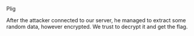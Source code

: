 Plig

After the attacker connected to our server, he managed to extract some random data, however encrypted. We trust to decrypt it and get the flag.
